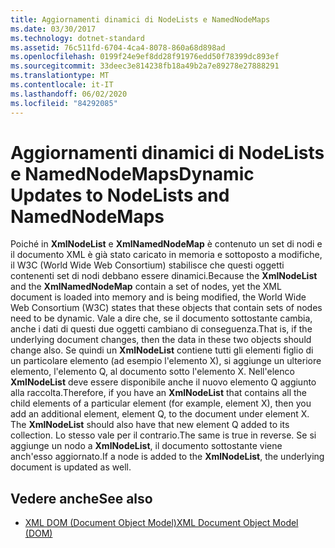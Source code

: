 ```yaml
---
title: Aggiornamenti dinamici di NodeLists e NamedNodeMaps
ms.date: 03/30/2017
ms.technology: dotnet-standard
ms.assetid: 76c511fd-6704-4ca4-8078-860a68d898ad
ms.openlocfilehash: 0199f24e9ef8dd28f91976edd50f78399dc893ef
ms.sourcegitcommit: 33deec3e814238fb18a49b2a7e89278e27888291
ms.translationtype: MT
ms.contentlocale: it-IT
ms.lasthandoff: 06/02/2020
ms.locfileid: "84292085"
---
```

# <a name="dynamic-updates-to-nodelists-and-namednodemaps"></a><span data-ttu-id="ed788-102">Aggiornamenti dinamici di NodeLists e NamedNodeMaps</span><span class="sxs-lookup"><span data-stu-id="ed788-102">Dynamic Updates to NodeLists and NamedNodeMaps</span></span>
<span data-ttu-id="ed788-103">Poiché in **XmlNodeList** e **XmlNamedNodeMap** è contenuto un set di nodi e il documento XML è già stato caricato in memoria e sottoposto a modifiche, il W3C (World Wide Web Consortium) stabilisce che questi oggetti contenenti set di nodi debbano essere dinamici.</span><span class="sxs-lookup"><span data-stu-id="ed788-103">Because the **XmlNodeList** and the **XmlNamedNodeMap** contain a set of nodes, yet the XML document is loaded into memory and is being modified, the World Wide Web Consortium (W3C) states that these objects that contain sets of nodes need to be dynamic.</span></span> <span data-ttu-id="ed788-104">Vale a dire che, se il documento sottostante cambia, anche i dati di questi due oggetti cambiano di conseguenza.</span><span class="sxs-lookup"><span data-stu-id="ed788-104">That is, if the underlying document changes, then the data in these two objects should change also.</span></span> <span data-ttu-id="ed788-105">Se quindi un **XmlNodeList** contiene tutti gli elementi figlio di un particolare elemento (ad esempio l'elemento X), si aggiunge un ulteriore elemento, l'elemento Q, al documento sotto l'elemento X. Nell'elenco **XmlNodeList** deve essere disponibile anche il nuovo elemento Q aggiunto alla raccolta.</span><span class="sxs-lookup"><span data-stu-id="ed788-105">Therefore, if you have an **XmlNodeList** that contains all the child elements of a particular element (for example, element X), then you add an additional element, element Q, to the document under element X. The **XmlNodeList** should also have that new element Q added to its collection.</span></span> <span data-ttu-id="ed788-106">Lo stesso vale per il contrario.</span><span class="sxs-lookup"><span data-stu-id="ed788-106">The same is true in reverse.</span></span> <span data-ttu-id="ed788-107">Se si aggiunge un nodo a **XmlNodeList**, il documento sottostante viene anch'esso aggiornato.</span><span class="sxs-lookup"><span data-stu-id="ed788-107">If a node is added to the **XmlNodeList**, the underlying document is updated as well.</span></span>  
  
## <a name="see-also"></a><span data-ttu-id="ed788-108">Vedere anche</span><span class="sxs-lookup"><span data-stu-id="ed788-108">See also</span></span>

- [<span data-ttu-id="ed788-109">XML DOM (Document Object Model)</span><span class="sxs-lookup"><span data-stu-id="ed788-109">XML Document Object Model (DOM)</span></span>](xml-document-object-model-dom.md)
